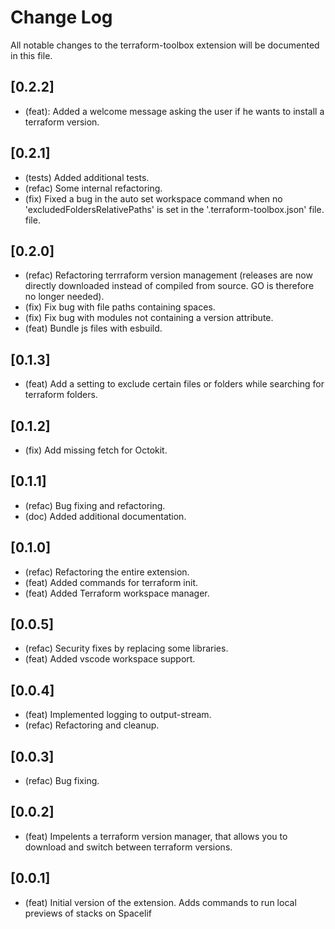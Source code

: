 # Change Log

All notable changes to the terraform-toolbox extension will be documented in this file.

## [0.2.2]

- (feat): Added a welcome message asking the user if he wants to install a terraform version.

## [0.2.1]

- (tests) Added additional tests.
- (refac) Some internal refactoring.
- (fix) Fixed a bug in the auto set workspace command when no 'excludedFoldersRelativePaths' is set in the '.terraform-toolbox.json' file. file.

## [0.2.0]

- (refac) Refactoring terrraform version management (releases are now directly downloaded instead of compiled from source. GO is therefore no longer needed).
- (fix) Fix bug with file paths containing spaces.
- (fix) Fix bug with modules not containing a version attribute.
- (feat) Bundle js files with esbuild.

## [0.1.3]

- (feat) Add a setting to exclude certain files or folders while searching for terraform folders.

## [0.1.2]

- (fix) Add missing fetch for Octokit.

## [0.1.1]

- (refac) Bug fixing and refactoring.
- (doc) Added additional documentation.

## [0.1.0]

- (refac) Refactoring the entire extension.
- (feat) Added commands for terraform init.
- (feat) Added Terraform workspace manager.

## [0.0.5]

- (refac) Security fixes by replacing some libraries.
- (feat) Added vscode workspace support.

## [0.0.4]

- (feat) Implemented logging to output-stream.
- (refac) Refactoring and cleanup.

## [0.0.3]

- (refac) Bug fixing.

## [0.0.2]

- (feat) Impelents a terraform version manager, that allows you to download and switch between terraform versions.

## [0.0.1]

- (feat) Initial version of the extension. Adds commands to run local previews of stacks on Spacelif
